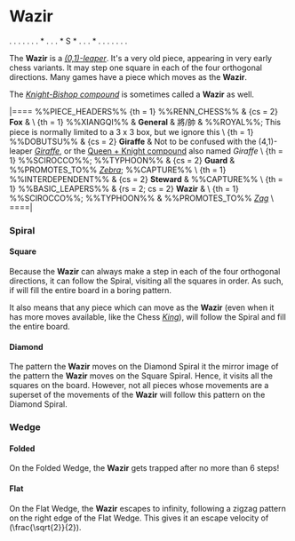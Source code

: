 # Wazir

<div class = "movement">
. . . . .
. . * . .
. * S * .
. . * . .
. . . . .
</div>

The **Wazir** is a [*(0,1)-leaper*](leapers.html#basic_leapers).
It's a very old piece, appearing
in very early chess variants. It may step one square in each of the
four orthogonal directions. Many games have a piece which moves as
the **Wazir**.

The [*Knight-Bishop compound*](archbishop.html) is sometimes called a
**Wazir** as well.

<div class = 'piece_names'>
</div>


|====
%%PIECE_HEADERS%%
  {th = 1}  %%RENN_CHESS%%
& {cs = 2}  **Fox**
&           \\
  {th = 1}  %%XIANGQI%%
&           **General**  & &#x5C07;/&#x5E25;
&           %%ROYAL%%; This piece is normally limited to a 3 x 3 box,
            but we ignore this \\
  {th = 1}  %%DOBUTSU%%
& {cs = 2}  **Giraffe**
&           Not to be confused with the (4,1)-leaper [*Giraffe*](giraffe.html),
            or the [Queen + Knight compound](amazon.html?piece=giraffe) also
            named *Giraffe* \\
  {th = 1}  %%SCIROCCO%%; %%TYPHOON%%
& {cs = 2}  **Guard**
&           %%PROMOTES_TO%% [*Zebra*](zebra.html); %%CAPTURE%% \\
  {th = 1}  %%INTERDEPENDENT%%
& {cs = 2}  **Steward**
&           %%CAPTURE%% \\
  {th = 1}  %%BASIC_LEAPERS%%
& {rs = 2; cs = 2}
            **Wazir**
&           \\
  {th = 1}  %%SCIROCCO%%; %%TYPHOON%%
&           %%PROMOTES_TO%% [*Zag*](modern_elephant.html?piece=zag) \\
====|

### Spiral

#### Square

Because the **Wazir** can always make a step in each of the four orthogonal
directions, it can follow the Spiral, visiting all the squares in order.
As such, if will fill the entire board in a boring pattern.

It also means that any piece which can move as the **Wazir** (even when
it has more moves available, like the Chess [*King*](king.html)), will
follow the Spiral and fill the entire board.

#### Diamond

The pattern the **Wazir** moves on the Diamond Spiral it the mirror
image of the pattern the **Wazir** moves on the Square Spiral. Hence,
it visits all the squares on the board. However, not all pieces whose
movements are a superset of the movements of the **Wazir** will 
follow this pattern on the Diamond Spiral.

### Wedge

#### Folded

On the Folded Wedge, the **Wazir** gets trapped after no more than 6 steps!

#### Flat

On the Flat Wedge, the **Wazir** escapes to infinity, following a zigzag
pattern on the right edge of the Flat Wedge. This gives it an 
escape velocity of \(\frac{\sqrt{2}}{2}\).
